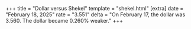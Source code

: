 +++
title = "Dollar versus Shekel"
template = "shekel.html"
[extra]
date = "February 18, 2025"
rate = "3.551"
delta = "On February 17, the dollar was 3.560. The dollar became 0.260% weaker."
+++
